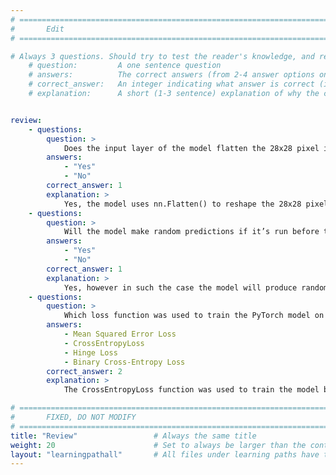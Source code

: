 ```yaml
---
# ================================================================================
#       Edit
# ================================================================================

# Always 3 questions. Should try to test the reader's knowledge, and reinforce the key points you want them to remember.
    # question:         A one sentence question
    # answers:          The correct answers (from 2-4 answer options only). Should be surrounded by quotes.
    # correct_answer:   An integer indicating what answer is correct (index starts from 0)
    # explanation:      A short (1-3 sentence) explanation of why the correct answer is correct. Can add additional context if desired


review:
    - questions:
        question: >        
            Does the input layer of the model flatten the 28x28 pixel image into a 1D array of 784 elements?
        answers:
            - "Yes"
            - "No"
        correct_answer: 1
        explanation: >
            Yes, the model uses nn.Flatten() to reshape the 28x28 pixel image into a 1D array of 784 elements for processing by the fully connected layers.
    - questions:
        question: >
            Will the model make random predictions if it’s run before training?
        answers:
            - "Yes"
            - "No"
        correct_answer: 1
        explanation: >
            Yes, however in such the case the model will produce random outputs, as the network has not been trained to recognize any patterns from the data. 
    - questions:
        question: >
            Which loss function was used to train the PyTorch model on the MNIST dataset?
        answers:
            - Mean Squared Error Loss
            - CrossEntropyLoss
            - Hinge Loss
            - Binary Cross-Entropy Loss
        correct_answer: 2
        explanation: >
            The CrossEntropyLoss function was used to train the model because it is suitable for multi-class classification tasks like digit classification. It measures the difference between the predicted probabilities and the true class labels, helping the model learn to make accurate predictions. 

# ================================================================================
#       FIXED, DO NOT MODIFY
# ================================================================================
title: "Review"                 # Always the same title
weight: 20                      # Set to always be larger than the content in this path
layout: "learningpathall"       # All files under learning paths have this same wrapper
---
```

